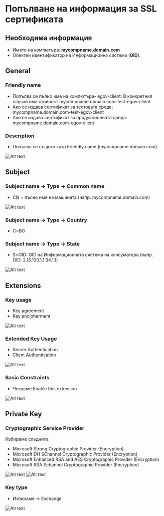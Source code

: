 # Попълване на информация за SSL сертификата

## Необходимa информация
* Името на компютъра: **mycompname.domain.com**
* Обектен идентификатор на Информационна система (**OID**).
  
## General

### Friendly name

* Попълва се пълно име на компютъра- egov-client. В конкретния случай има стойност mycompname.domain.com-test-egov-client.
* Ако се издава сертификат за тестовата среда: mycompname.domain.com-test-egov-client
* Ако се издава сертификат за продукционната среда: mycompname.domain.com-egov-client

### Description

*  Попълва се същото като Friendly name (mycompname.domain.com).

![Alt text](api/marked/screenshots/image51_17.jpg)

## Subject

### Subject name -> Type -> Common name

*  CN = пълно име на машината (напр. mycompname.domain.com)

![Alt text](api/marked/screenshots/image51_18.jpg)

### Subject name -> Type -> Country

*  C=BG

### Subject name -> Type -> State

* S=OID: OID на Информационната система на консуматора (напр. OID: 2.16.100.1.1.34.1.1)

![Alt text](api/marked/screenshots/image51_19.jpg)

## Extensions

### Key usage
* Key agreement
* Key encipherment

![Alt text](api/marked/screenshots/image51_20.jpg)

### Extended Key Usage

* Server Authentication
* Client Authentication

![Alt text](api/marked/screenshots/image51_21.jpg)

### Basic Constraints

* Чекваме Enable this extension

![Alt text](api/marked/screenshots/image51_22.jpg)

## Private Key

###  Cryptographic Service Provider
Избираме следните:
* Microsoft Strong Cryptographic Provider (Encryption)
* Microsoft DH SChannel Cryptographic Provider (Encryption)
* Microsoft Enhanced RSA and AES Cryptographic Provider (Encryption)
* Microsoft RSA Schannel Cryptographic Provider (Encryption)

![Alt text](api/marked/screenshots/image51_23.jpg)
![Alt text](api/marked/screenshots/image51_24.jpg)

### Key type
*  Избираме -> Exchange

![Alt text](api/marked/screenshots/image51_25.jpg)
